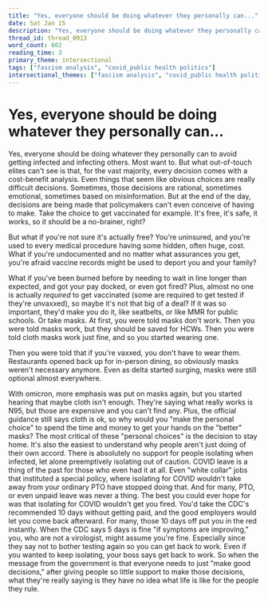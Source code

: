 ```yaml
---
title: "Yes, everyone should be doing whatever they personally can..."
date: Sat Jan 15
description: "Yes, everyone should be doing whatever they personally can to avoid getting infected and infecting others. Most want to."
thread_id: thread_0913
word_count: 602
reading_time: 3
primary_theme: intersectional
tags: ["fascism analysis", "covid_public health politics"]
intersectional_themes: ["fascism analysis", "covid_public health politics"]
---
```


# Yes, everyone should be doing whatever they personally can...

Yes, everyone should be doing whatever they personally can to avoid getting infected and infecting others. Most want to. But what out-of-touch elites can't see is that, for the vast majority, every decision comes with a cost-benefit analysis. Even things that seem like obvious choices are really difficult decisions. Sometimes, those decisions are rational, sometimes emotional, sometimes based on misinformation. But at the end of the day, decisions are being made that policymakers can't even conceive of having to make. Take the choice to get vaccinated for example. It's free, it's safe, it works, so it should be a no-brainer, right?

But what if you're not sure it's actually free? You're uninsured, and you're used to every medical procedure having some hidden, often huge, cost. What if you're undocumented and no matter what assurances you get, you're afraid vaccine records might be used to deport you and your family?

What if you've been burned before by needing to wait in line longer than expected, and got your pay docked, or even got fired? Plus, almost no one is actually *required* to get vaccinated (some are required to get tested if they're unvaxxed), so maybe it's not that big of a deal? If it was so important, they'd make you do it, like seatbelts, or like MMR for public schools. Or take masks. At first, you were told masks don't work. Then you were told masks work, but they should be saved for HCWs. Then you were told cloth masks work just fine, and so you started wearing one.

Then you were told that if you're vaxxed, you don't have to wear them. Restaurants opened back up for in-person dining, so obviously masks weren't necessary anymore. Even as delta started surging, masks were still optional almost everywhere.

With omicron, more emphasis was put on masks again, but you started hearing that maybe cloth isn't enough. They're saying what really works is N95, but those are expensive and you can't find any. Plus, the official guidance still says cloth is ok, so why would you "make the personal choice" to spend the time and money to get your hands on the "better" masks? The most critical of these "personal choices" is the decision to stay home. It's also the easiest to understand why people aren't just doing of their own accord. There is absolutely no support for people isolating when infected, let alone preemptively isolating out of caution. COVID leave is a thing of the past for those who even had it at all. Even "white collar" jobs that instituted a special policy, where isolating for COVID wouldn't take away from your ordinary PTO have stopped doing that. And for many, PTO, or even unpaid leave was never a thing. The best you could ever hope for was that isolating for COVID wouldn't get you fired. You'd take the CDC's recommended 10 days without getting paid, and the good employers would let you come back afterward. For many, those 10 days off put you in the red instantly. When the CDC says 5 days is fine "if symptoms are improving," you, who are not a virologist, might assume you're fine. Especially since they say not to bother testing again so you can get back to work. Even if you wanted to keep isolating, your boss says get back to work. So when the message from the government is that everyone needs to just "make good decisions," after giving people so little support to make those decisions, what they're really saying is they have no idea what life is like for the people they rule.